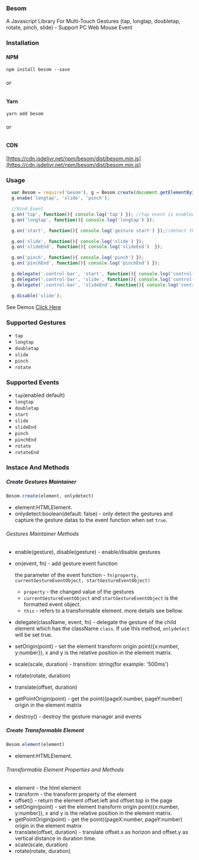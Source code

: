 ### Besom 

A Javascript Library For Multi-Touch Gestures (tap, longtap, doubletap, rotate, pinch, slide) - Support PC Web Mouse Event

### Installation

#### NPM

```
npm install besom --save
```

###### or

#### Yarn

```
yarn add besom
```

###### or

#### CDN

[https://cdn.jsdelivr.net/npm/besom/dist/besom.min.js](https://cdn.jsdelivr.net/npm/besom/dist/besom.min.js)


### Usage

```javascript
  var Besom = require('besom'), g = Besom.create(document.getElementById('demo'));
  g.enabe('longtap', 'slide', 'pinch');

  //bind Event
  g.on('tap', function(){ console.log('tap') }); //tap event is enabled by default
  g.on('longtap', function(){ console.log('longtap') });

  g.on('start', function(){ console.log('gesture start') });//detect the gesture start

  g.on('slide', function(){ console.log('slide') });
  g.on('slideEnd', function(){ console.log('slideEnd')  });

  g.on('pinch', function(){ console.log('pinch') });
  g.on('pinchEnd', function(){ console.log('pinchEnd') });

  g.delegate('.control-bar', 'start', function(){ console.log('control-bar is slide start') })
  g.delegate('.control-bar', 'slide', function(){ console.log('control-bar is sliding') })
  g.delegate('.control-bar', 'slideEnd', function(){ console.log('control-bar slide end') })

  g.disable('slide');

```



See Demos [Click Here](https://github.com/abcrun/besom/tree/master/demo)

### Supported Gestures

* `tap` 
* `longtap`
* `doubletap`
* `slide`
* `pinch`
* `rotate`

### Supported Events

* `tap`(enabled default)
* `longtap`
* `doubletap`
* `start`
* `slide`
* `slideEnd`
* `pinch`
* `pinchEnd`
* `rotate`
* `rotateEnd`

### Instace And Methods

##### Create Gestures Maintainer

```javascript
Besom.create(element, onlydetect)
```

* element:HTMLElement.
* onlydetect:boolean(default: false) - only detect the gestures and capture the gesture datas to the event function when set `true`. 

###### Gestures Maintainer Methods

* enable(gesture), disable(gesture) - enable/disable gestures 

* on(event, fn) - add gesture event function 

   the parameter of the event  function - `fn(property, currentGestureEventObject, startGestureEventObject)`

  * `property` - the changed value of the gestures
  * `currentGestureEventObject` and `startGestureEventObject` is the formatted event object.
  * `this` - refers to a transformable element. more details see bellow.

* delegate(className, event, fn) - delegate the gesture of the child element which has the className `class`. If use this method, `onlydetect` will be set true.

* setOrigin(point) - set the element transform origin point({x:number, y:number}), x and y is the relative position in the element matrix.

* scale(scale, duration) - transition: string(for example: '500ms')

* rotate(rotate, duration)

* translate(offset, duration)

* getPointOrigin(point) - get the point({pageX:number, pageY:number) origin in the element matrix

* destroy() - destroy the gesture manager and events

##### Create Transformable Element

```javascript
Besom.element(element)
```

* element:HTMLElement.

###### Transformable Element Properties and Methods

* element - the html element
* transform - the transform property of the element
* offset() - return the element offset.left and offset.top in the page
* setOrigin(point) - set the element transform origin point({x:number, y:number}), x and y is the relative position in the element matrix.
* getPointOrigin(point) - get the point({pageX:number, pageY:number) origin in the element matrix
* translate(offset, duration) - translate offset.x as horizon and offset.y as vertical distance in duration time.
* scale(scale, duration)
* rotate(rotate, duration)


